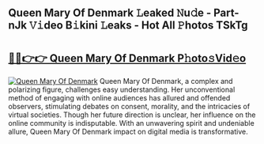 ## Queen Mary Of Denmark 𝙻eaked 𝙽u𝚍e - Part-nJk 𝚅𝚒deo B𝚒kini 𝙻eaks - Hot All 𝙿hotos TSkTg

# <h2><a href="http://ld02rtp.urlbe.top/?page=Queen+Mary+Of+Denmark">🔗🔗👉👉 Queen Mary Of Denmark P𝚑oto𝚜Vid𝚎o</a></h2>

[![Queen Mary Of Denmark](https://i.imgur.com/eBuTRDB.gif)](http://ld02rtp.urlbe.top/?page=Queen+Mary+Of+Denmark)
Queen Mary Of Denmark, a complex and polarizing figure, challenges easy understanding. Her unconventional method of engaging with online audiences has allured and offended observers, stimulating debates on consent, morality, and the intricacies of virtual societies. Though her future direction is unclear, her influence on the online community is indisputable. With an unwavering spirit and undeniable allure, Queen Mary Of Denmark impact on digital media is transformative.
